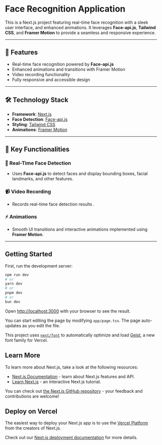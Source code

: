 # Face Recognition Application 

This is a Next.js project featuring real-time face recognition with a sleek user interface, and enhanced animations. It leverages **Face-api.js**, **Tailwind CSS**, and **Framer Motion** to provide a seamless and responsive experience.

---

## 🌟 Features

- Real-time face recognition powered by **Face-api.js**
- Enhanced animations and transitions with Framer Motion
- Video recording functionality
- Fully responsive and accessible design

---

## 🛠️ Technology Stack

- **Framework**: [Next.js](https://nextjs.org/)
- **Face Detection**: [Face-api.js](https://github.com/justadudewhohacks/face-api.js)
- **Styling**: [Tailwind CSS](https://tailwindcss.com/)
- **Animations**: [Framer Motion](https://www.framer.com/motion/)

---

## 🚀 Key Functionalities

### 🎥 Real-Time Face Detection
- Uses **Face-api.js** to detect faces and display bounding boxes, facial landmarks, and other features.


### 📹 Video Recording 
- Records real-time face detection results .

### ⚡ Animations
- Smooth UI transitions and interactive animations implemented using **Framer Motion**.

---

## Getting Started

First, run the development server:

```bash
npm run dev
# or
yarn dev
# or
pnpm dev
# or
bun dev
```

Open [http://localhost:3000](http://localhost:3000) with your browser to see the result.

You can start editing the page by modifying `app/page.tsx`. The page auto-updates as you edit the file.

This project uses [`next/font`](https://nextjs.org/docs/app/building-your-application/optimizing/fonts) to automatically optimize and load [Geist](https://vercel.com/font), a new font family for Vercel.

## Learn More

To learn more about Next.js, take a look at the following resources:

- [Next.js Documentation](https://nextjs.org/docs) - learn about Next.js features and API.
- [Learn Next.js](https://nextjs.org/learn) - an interactive Next.js tutorial.

You can check out [the Next.js GitHub repository](https://github.com/vercel/next.js) - your feedback and contributions are welcome!

## Deploy on Vercel

The easiest way to deploy your Next.js app is to use the [Vercel Platform](https://vercel.com/new?utm_medium=default-template&filter=next.js&utm_source=create-next-app&utm_campaign=create-next-app-readme) from the creators of Next.js.

Check out our [Next.js deployment documentation](https://nextjs.org/docs/app/building-your-application/deploying) for more details.
